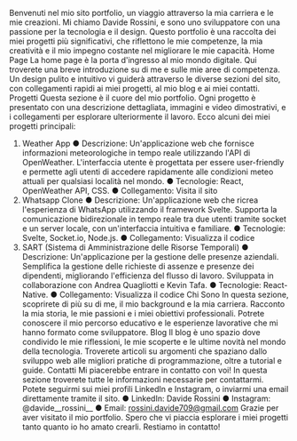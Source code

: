Benvenuti nel mio sito portfolio, un viaggio attraverso la mia carriera e le mie
creazioni. Mi chiamo Davide Rossini, e sono uno sviluppatore con una passione per
la tecnologia e il design. Questo portfolio è una raccolta dei miei progetti più
significativi, che riflettono le mie competenze, la mia creatività e il mio impegno
costante nel migliorare le mie capacità.
Home Page
La home page è la porta d'ingresso al mio mondo digitale. Qui troverete una breve
introduzione su di me e sulle mie aree di competenza. Un design pulito e intuitivo vi
guiderà attraverso le diverse sezioni del sito, con collegamenti rapidi ai miei progetti,
al mio blog e ai miei contatti.
Progetti
Questa sezione è il cuore del mio portfolio. Ogni progetto è presentato con una
descrizione dettagliata, immagini e video dimostrativi, e i collegamenti per esplorare
ulteriormente il lavoro. Ecco alcuni dei miei progetti principali:
1. Weather App
● Descrizione: Un'applicazione web che fornisce informazioni
meteorologiche in tempo reale utilizzando l'API di OpenWeather.
L'interfaccia utente è progettata per essere user-friendly e permette agli
utenti di accedere rapidamente alle condizioni meteo attuali per
qualsiasi località nel mondo.
● Tecnologie: React, OpenWeather API, CSS.
● Collegamento: Visita il sito
2. Whatsapp Clone
● Descrizione: Un'applicazione web che ricrea l'esperienza di WhatsApp
utilizzando il framework Svelte. Supporta la comunicazione
bidirezionale in tempo reale tra due utenti tramite socket e un server
locale, con un'interfaccia intuitiva e familiare.
● Tecnologie: Svelte, Socket.io, Node.js.
● Collegamento: Visualizza il codice
3. SART (Sistema di Amministrazione delle Risorse Temporali)
● Descrizione: Un'applicazione per la gestione delle presenze aziendali.
Semplifica la gestione delle richieste di assenze e presenze dei
dipendenti, migliorando l'efficienza del flusso di lavoro. Sviluppata in
collaborazione con Andrea Quagliotti e Kevin Tafa.
● Tecnologie: React-Native.
● Collegamento: Visualizza il codice
Chi Sono
In questa sezione, scoprirete di più su di me, il mio background e la mia carriera.
Racconto la mia storia, le mie passioni e i miei obiettivi professionali. Potrete
conoscere il mio percorso educativo e le esperienze lavorative che mi hanno formato
come sviluppatore.
Blog
Il blog è uno spazio dove condivido le mie riflessioni, le mie scoperte e le ultime
novità nel mondo della tecnologia. Troverete articoli su argomenti che spaziano dallo
sviluppo web alle migliori pratiche di programmazione, oltre a tutorial e guide.
Contatti
Mi piacerebbe entrare in contatto con voi! In questa sezione troverete tutte le
informazioni necessarie per contattarmi. Potete seguirmi sui miei profili LinkedIn e
Instagram, o inviarmi una email direttamente tramite il sito.
● LinkedIn: Davide Rossini
● Instagram: @davide__rossini__
● Email: rossini.davide709@gmail.com
Grazie per aver visitato il mio portfolio. Spero che vi piaccia esplorare i miei progetti
tanto quanto io ho amato crearli. Restiamo in contatto!
